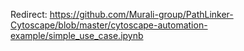 Redirect: https://github.com/Murali-group/PathLinker-Cytoscape/blob/master/cytoscape-automation-example/simple_use_case.ipynb
